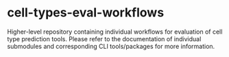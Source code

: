 # cell-types-eval-workflows
Higher-level repository containing individual workflows for evaluation of cell type prediction tools. Please refer to the documentation of individual submodules and corresponding CLI tools/packages for more information. 
